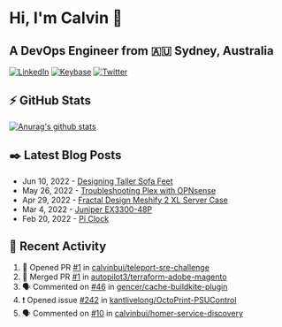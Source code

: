 # Hi, I'm Calvin 🍭
## A DevOps Engineer from 🇦🇺 Sydney, Australia</h3>

[![LinkedIn](https://img.shields.io/badge/-c–bui-0077B5?style=flat-square&labelColor=0077B5&logo=LinkedIn&logoColor=white)](https://www.linkedin.com/in/c-bui/)
[![Keybase](https://img.shields.io/badge/-calvinbui-ff6f21?style=flat-square&labelColor=ff6f21&logo=Keybase&logoColor=white)](https://keybase.io/calvinbui)
[![Twitter](https://img.shields.io/badge/-ASAPCalvin-1DA1F2?style=flat-square&labelColor=1DA1F2&logo=Twitter&logoColor=white)](https://twitter.com/ASAPCalvin)

<!-- https://github.com/rishavanand/github-profilinator -->
## ⚡ GitHub Stats
[![Anurag's github stats](https://github-readme-stats.vercel.app/api?username=calvinbui&count_private=true&hide_title=true)](https://github.com/anuraghazra/github-readme-stats)

<!-- https://github.com/gautamkrishnar/blog-post-workflow -->
## ✒️ Latest Blog Posts

<!-- BLOG-POST-LIST:START -->
- Jun 10, 2022 - [Designing Taller Sofa Feet](https://calvin.me/designing-taller-sofa-feet)
- May 26, 2022 - [Troubleshooting Plex with OPNsense](https://calvin.me/plex-with-dns-over-tls)
- Apr 29, 2022 - [Fractal Design Meshify 2 XL Server Case](https://calvin.me/fractal-design-meshify-2-xl-server-case)
- Mar 4, 2022 - [Juniper EX3300-48P](https://calvin.me/juniper-ex3300-48p)
- Feb 20, 2022 - [Pi Clock](https://calvin.me/pi-clock)

<!-- BLOG-POST-LIST:END -->

## 🏃‍ Recent Activity

<!--START_SECTION:activity-->
1. 💪 Opened PR [#1](https://github.com/calvinbui/teleport-sre-challenge/pull/1) in [calvinbui/teleport-sre-challenge](https://github.com/calvinbui/teleport-sre-challenge)
2. 🎉 Merged PR [#1](https://github.com/autopilot3/terraform-adobe-magento/pull/1) in [autopilot3/terraform-adobe-magento](https://github.com/autopilot3/terraform-adobe-magento)
3. 🗣 Commented on [#46](https://github.com/gencer/cache-buildkite-plugin/issues/46) in [gencer/cache-buildkite-plugin](https://github.com/gencer/cache-buildkite-plugin)
4. ❗️ Opened issue [#242](https://github.com/kantlivelong/OctoPrint-PSUControl/issues/242) in [kantlivelong/OctoPrint-PSUControl](https://github.com/kantlivelong/OctoPrint-PSUControl)
5. 🗣 Commented on [#10](https://github.com/calvinbui/homer-service-discovery/issues/10) in [calvinbui/homer-service-discovery](https://github.com/calvinbui/homer-service-discovery)
<!--END_SECTION:activity-->
